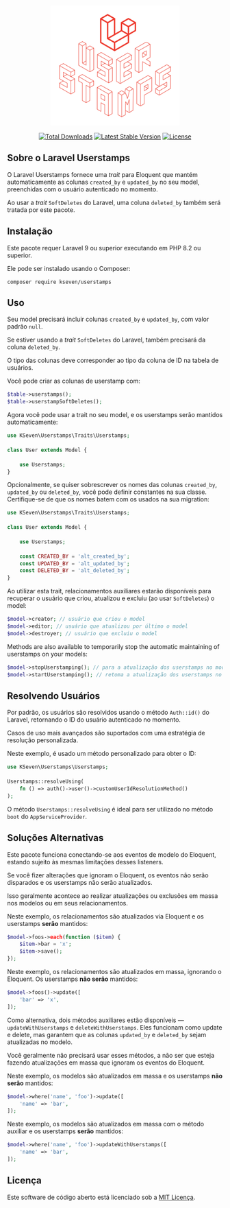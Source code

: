 <p align="center">
    <img src="./logo.svg" width="300">
</p>

<div align="center">

[![Total Downloads](https://poser.pugx.org/kseven/userstamps/downloads)](https://packagist.org/packages/kseven/userstamps)
[![Latest Stable Version](https://poser.pugx.org/kseven/userstamps/v)](https://packagist.org/packages/kseven/userstamps)
[![License](https://poser.pugx.org/kseven/userstamps/license)](https://packagist.org/packages/kseven/userstamps)

</div>

## Sobre o Laravel Userstamps

O Laravel Userstamps fornece uma *trait* para Eloquent que mantém automaticamente as colunas `created_by` e `updated_by` no seu model, preenchidas com o usuário autenticado no momento.

Ao usar a *trait* `SoftDeletes` do Laravel, uma coluna `deleted_by` também será tratada por este pacote.

## Instalação

Este pacote requer Laravel 9 ou superior executando em PHP 8.2 ou superior.

Ele pode ser instalado usando o Composer:

```
composer require kseven/userstamps
```

## Uso

Seu model precisará incluir colunas `created_by` e `updated_by`, com valor padrão `null`.

Se estiver usando a *trait* `SoftDeletes` do Laravel, também precisará da coluna `deleted_by`.

O tipo das colunas deve corresponder ao tipo da coluna de ID na tabela de usuários.

Você pode criar as colunas de userstamp com:

```php
$table->userstamps();
$table->userstampSoftDeletes();
```

Agora você pode usar a trait no seu model, e os userstamps serão mantidos automaticamente:

```php
use KSeven\Userstamps\Traits\Userstamps;

class User extends Model {

    use Userstamps;
}
```

Opcionalmente, se quiser sobrescrever os nomes das colunas `created_by`, `updated_by` ou `deleted_by`, você pode definir constantes na sua classe. 
Certifique-se de que os nomes batem com os usados na sua migration:

```php
use KSeven\Userstamps\Traits\Userstamps;

class User extends Model {

    use Userstamps;

    const CREATED_BY = 'alt_created_by';
    const UPDATED_BY = 'alt_updated_by';
    const DELETED_BY = 'alt_deleted_by';
}
```

Ao utilizar esta trait, relacionamentos auxiliares estarão disponíveis para recuperar o usuário que criou, atualizou e excluiu (ao usar `SoftDeletes`) o model:


```php
$model->creator; // usuário que criou o model
$model->editor; // usuário que atualizou por último o model
$model->destroyer; // usuário que excluiu o model
```

Methods are also available to temporarily stop the automatic maintaining of userstamps on your models:

```php
$model->stopUserstamping(); // para a atualização dos userstamps no model
$model->startUserstamping(); // retoma a atualização dos userstamps no model
```

## Resolvendo Usuários

Por padrão, os usuários são resolvidos usando o método `Auth::id()` do Laravel, retornando o ID do usuário autenticado no momento.

Casos de uso mais avançados são suportados com uma estratégia de resolução personalizada.

Neste exemplo, é usado um método personalizado para obter o ID:

```php
use KSeven\Userstamps\Userstamps;

Userstamps::resolveUsing(
    fn () => auth()->user()->customUserIdResolutionMethod()
);
```

O método `Userstamps::resolveUsing` é ideal para ser utilizado no método `boot` do `AppServiceProvider`.

## Soluções Alternativas

Este pacote funciona conectando-se aos eventos de modelo do Eloquent, estando sujeito às mesmas limitações desses listeners.

Se você fizer alterações que ignoram o Eloquent, os eventos não serão disparados e os userstamps não serão atualizados.

Isso geralmente acontece ao realizar atualizações ou exclusões em massa nos modelos ou em seus relacionamentos.

Neste exemplo, os relacionamentos são atualizados via Eloquent e os userstamps **serão** mantidos:

```php
$model->foos->each(function ($item) {
    $item->bar = 'x';
    $item->save();
});
```

Neste exemplo, os relacionamentos são atualizados em massa, ignorando o Eloquent. 
Os userstamps **não serão** mantidos:

```php
$model->foos()->update([
    'bar' => 'x',
]);
```

Como alternativa, dois métodos auxiliares estão disponíveis — `updateWithUserstamps` e `deleteWithUserstamps`. 
Eles funcionam como update e delete, mas garantem que as colunas `updated_by` e `deleted_by` sejam atualizadas no modelo.

Você geralmente não precisará usar esses métodos, a não ser que esteja fazendo atualizações em massa que ignoram os eventos do Eloquent.

Neste exemplo, os modelos são atualizados em massa e os userstamps **não serão** mantidos:

```php
$model->where('name', 'foo')->update([
    'name' => 'bar',
]);
```

Neste exemplo, os modelos são atualizados em massa com o método auxiliar e os userstamps **serão** mantidos:

```php
$model->where('name', 'foo')->updateWithUserstamps([
    'name' => 'bar',
]);
```

## Licença

Este software de código aberto está licenciado sob a [MIT Licença](https://opensource.org/licenses/MIT).

